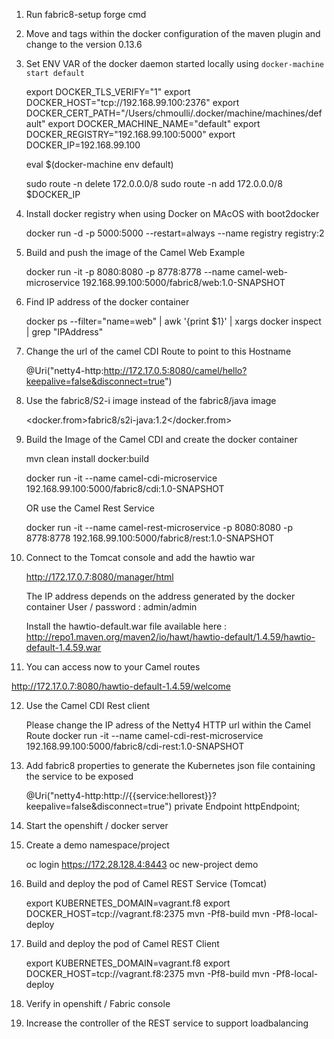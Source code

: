1) Run fabric8-setup forge cmd
2) Move <name> and <from> tags within the docker configuration of the maven plugin and change to the version 0.13.6
3) Set ENV VAR of the docker daemon started locally using `docker-machine start default`

    export DOCKER_TLS_VERIFY="1"
    export DOCKER_HOST="tcp://192.168.99.100:2376"
    export DOCKER_CERT_PATH="/Users/chmoulli/.docker/machine/machines/default"
    export DOCKER_MACHINE_NAME="default"
    export DOCKER_REGISTRY="192.168.99.100:5000"
    export DOCKER_IP=192.168.99.100

    eval $(docker-machine env default)

    sudo route -n delete 172.0.0.0/8
    sudo route -n add 172.0.0.0/8 $DOCKER_IP

4) Install docker registry when using Docker on MAcOS with boot2docker

    docker run -d -p 5000:5000 --restart=always --name registry registry:2

5) Build and push the image of the Camel Web Example

    docker run -it -p 8080:8080 -p 8778:8778 --name camel-web-microservice 192.168.99.100:5000/fabric8/web:1.0-SNAPSHOT

6) Find IP address of the docker container

    docker ps --filter="name=web" | awk '{print $1}' | xargs docker inspect | grep "IPAddress"

7)  Change the url of the camel CDI Route to point to this Hostname

    @Uri("netty4-http:http://172.17.0.5:8080/camel/hello?keepalive=false&disconnect=true")

8) Use the fabric8/S2-i image instead of the fabric8/java image

    <docker.from>fabric8/s2i-java:1.2</docker.from>

9) Build the Image of the Camel CDI and create the docker container

    mvn clean install docker:build

    docker run -it --name camel-cdi-microservice 192.168.99.100:5000/fabric8/cdi:1.0-SNAPSHOT

    OR use the Camel Rest Service

    docker run -it --name camel-rest-microservice -p 8080:8080 -p 8778:8778 192.168.99.100:5000/fabric8/rest:1.0-SNAPSHOT

10) Connect to the Tomcat console and add the hawtio war

    http://172.17.0.7:8080/manager/html

    The IP address depends on the address generated by the docker container
    User / password : admin/admin

    Install the hawtio-default.war file available here : http://repo1.maven.org/maven2/io/hawt/hawtio-default/1.4.59/hawtio-default-1.4.59.war

11) You can access now to your Camel routes

   http://172.17.0.7:8080/hawtio-default-1.4.59/welcome

12) Use the Camel CDI Rest client

    Please change the IP adress of the Netty4 HTTP url within the Camel Route
    docker run -it --name camel-cdi-rest-microservice 192.168.99.100:5000/fabric8/cdi-rest:1.0-SNAPSHOT

13) Add fabric8 properties to generate the Kubernetes json file containing the service to be exposed

    @Uri("netty4-http:http://{{service:hellorest}}?keepalive=false&disconnect=true")
    private Endpoint httpEndpoint;

14) Start the openshift / docker server

15) Create a demo namespace/project

    oc login https://172.28.128.4:8443
    oc new-project demo

16) Build and deploy the pod of Camel REST Service (Tomcat)

    export KUBERNETES_DOMAIN=vagrant.f8
    export DOCKER_HOST=tcp://vagrant.f8:2375
    mvn -Pf8-build
    mvn -Pf8-local-deploy

17) Build and deploy the pod of Camel REST Client

    export KUBERNETES_DOMAIN=vagrant.f8
    export DOCKER_HOST=tcp://vagrant.f8:2375
    mvn -Pf8-build
    mvn -Pf8-local-deploy

18) Verify in openshift / Fabric console

19) Increase the controller of the REST service to support loadbalancing

